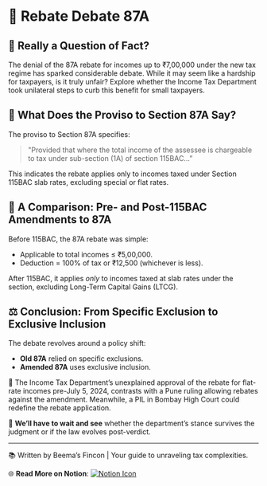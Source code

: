 # 📝 Rebate Debate 87A  

## 🤔 Really a Question of Fact?  
The denial of the 87A rebate for incomes up to ₹7,00,000 under the new tax regime has sparked considerable debate. While it may seem like a hardship for taxpayers, is it truly unfair? Explore whether the Income Tax Department took unilateral steps to curb this benefit for small taxpayers.  

## 📜 What Does the Proviso to Section 87A Say?  
The proviso to Section 87A specifies:  
> "Provided that where the total income of the assessee is chargeable to tax under sub-section (1A) of section 115BAC…”  

This indicates the rebate applies only to incomes taxed under Section 115BAC slab rates, excluding special or flat rates.  

## 🔄 A Comparison: Pre- and Post-115BAC Amendments to 87A  
Before 115BAC, the 87A rebate was simple:  
- Applicable to total incomes ≤ ₹5,00,000.  
- Deduction = 100% of tax or ₹12,500 (whichever is less).  

After 115BAC, it applies *only* to incomes taxed at slab rates under the section, excluding Long-Term Capital Gains (LTCG).  

## ⚖️ Conclusion: From Specific Exclusion to Exclusive Inclusion  
The debate revolves around a policy shift:  
- **Old 87A** relied on specific exclusions.  
- **Amended 87A** uses exclusive inclusion.  

📌 The Income Tax Department’s unexplained approval of the rebate for flat-rate incomes pre-July 5, 2024, contrasts with a Pune ruling allowing rebates against the amendment. Meanwhile, a PIL in Bombay High Court could redefine the rebate application.  

🚦 **We’ll have to wait and see** whether the department’s stance survives the judgment or if the law evolves post-verdict.  

---  
📚 Written by Beema’s Fincon | Your guide to unraveling tax complexities.  

🌐 **Read More on Notion**: [![Notion Icon](https://upload.wikimedia.org/wikipedia/commons/4/45/Notion_app_logo.png)](https://spice-ball-ed6.notion.site/Rebate-Debate-87A-17e6d2c231028092a546f706912f2b44) 
